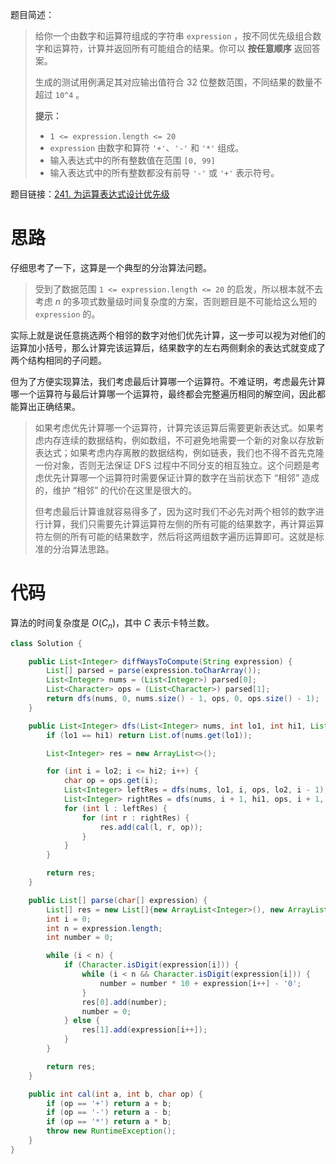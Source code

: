 题目简述：

> 给你一个由数字和运算符组成的字符串 `expression` ，按不同优先级组合数字和运算符，计算并返回所有可能组合的结果。你可以 **按任意顺序** 返回答案。
>
> 生成的测试用例满足其对应输出值符合 32 位整数范围，不同结果的数量不超过 `10^4` 。
>
> **提示：**
>
> - `1 <= expression.length <= 20`
> - `expression` 由数字和算符 `'+'`、`'-'` 和 `'*'` 组成。
> - 输入表达式中的所有整数值在范围 `[0, 99]` 
> - 输入表达式中的所有整数都没有前导 `'-'` 或 `'+'` 表示符号。

题目链接：[241. 为运算表达式设计优先级](https://leetcode.cn/problems/different-ways-to-add-parentheses/)

# 思路

仔细思考了一下，这算是一个典型的分治算法问题。

> 受到了数据范围 `1 <= expression.length <= 20` 的启发，所以根本就不去考虑 $n$ 的多项式数量级时间复杂度的方案，否则题目是不可能给这么短的 `expression` 的。

实际上就是说任意挑选两个相邻的数字对他们优先计算，这一步可以视为对他们的运算加小括号，那么计算完该运算后，结果数字的左右两侧剩余的表达式就变成了两个结构相同的子问题。

但为了方便实现算法，我们考虑最后计算哪一个运算符。不难证明，考虑最先计算哪一个运算符与最后计算哪一个运算符，最终都会完整遍历相同的解空间，因此都能算出正确结果。

> 如果考虑优先计算哪一个运算符，计算完该运算后需要更新表达式。如果考虑内存连续的数据结构，例如数组，不可避免地需要一个新的对象以存放新表达式；如果考虑内存离散的数据结构，例如链表，我们也不得不首先克隆一份对象，否则无法保证 DFS 过程中不同分支的相互独立。这个问题是考虑优先计算哪一个运算符时需要保证计算的数字在当前状态下 “相邻” 造成的，维护 “相邻” 的代价在这里是很大的。
>
> 但考虑最后计算谁就容易得多了，因为这时我们不必先对两个相邻的数字进行计算，我们只需要先计算运算符左侧的所有可能的结果数字，再计算运算符左侧的所有可能的结果数字，然后将这两组数字遍历运算即可。这就是标准的分治算法思路。

# 代码

算法的时间复杂度是 $O(C_n)$，其中 $C$ 表示卡特兰数。

```java
class Solution {

    public List<Integer> diffWaysToCompute(String expression) {
        List[] parsed = parse(expression.toCharArray());
        List<Integer> nums = (List<Integer>) parsed[0];
        List<Character> ops = (List<Character>) parsed[1];
        return dfs(nums, 0, nums.size() - 1, ops, 0, ops.size() - 1);
    }

    public List<Integer> dfs(List<Integer> nums, int lo1, int hi1, List<Character> ops, int lo2, int hi2) {
        if (lo1 == hi1) return List.of(nums.get(lo1));

        List<Integer> res = new ArrayList<>();

        for (int i = lo2; i <= hi2; i++) {
            char op = ops.get(i);
            List<Integer> leftRes = dfs(nums, lo1, i, ops, lo2, i - 1);
            List<Integer> rightRes = dfs(nums, i + 1, hi1, ops, i + 1, hi2);
            for (int l : leftRes) {
                for (int r : rightRes) {
                    res.add(cal(l, r, op));
                }
            }
        }

        return res;
    }

    public List[] parse(char[] expression) {
        List[] res = new List[]{new ArrayList<Integer>(), new ArrayList<Character>()};
        int i = 0;
        int n = expression.length;
        int number = 0;

        while (i < n) {
            if (Character.isDigit(expression[i])) {
                while (i < n && Character.isDigit(expression[i])) {
                    number = number * 10 + expression[i++] - '0';
                }
                res[0].add(number);
                number = 0;
            } else {
                res[1].add(expression[i++]);
            }
        }

        return res;
    }

    public int cal(int a, int b, char op) {
        if (op == '+') return a + b;
        if (op == '-') return a - b;
        if (op == '*') return a * b;
        throw new RuntimeException();
    }
}
```

